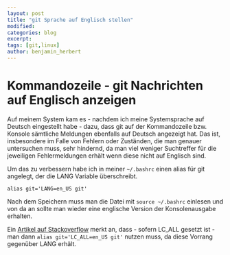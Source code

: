 ```yaml
---
layout: post
title: "git Sprache auf Englisch stellen"
modified:
categories: blog
excerpt:
tags: [git,linux]
author: benjamin_herbert
---
```


# Kommandozeile - git Nachrichten auf Englisch anzeigen

Auf meinem System kam es - nachdem ich meine Systemsprache auf Deutsch eingestellt
habe - dazu, dass git auf der Kommandozeile bzw. Konsole sämtliche Meldungen ebenfalls
auf Deutsch angezeigt hat. Das ist, insbesondere im Falle von Fehlern oder Zuständen,
die man genauer untersuchen muss, sehr hindernd, da man viel weniger Suchtreffer
für die jeweiligen Fehlermeldungen erhält wenn diese nicht auf Englisch sind.

Um das zu verbessern habe ich in meiner `~/.bashrc` einen alias für git angelegt,
der die LANG Variable überschreibt.

```
alias git='LANG=en_US git'
```

Nach dem Speichern muss man die Datei mit `source ~/.bashrc` einlesen und von da
an sollte man wieder eine englische Version der Konsolenausgabe erhalten.

Ein [Artikel auf Stackoverflow][so1] merkt an, dass - sofern LC_ALL gesetzt ist - man
dann `alias git='LC_ALL=en_US git'` nutzen muss, da diese Vorrang gegenüber LANG
erhält.

[so1]: https://stackoverflow.com/questions/10633564/how-does-one-change-the-language-of-the-command-line-interface-of-git

